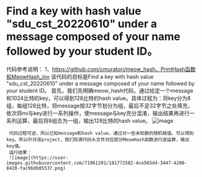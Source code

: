 # Find a key with hash value "sdu_cst_20220610" under a message composed of your name followed by your student ID。
代码参考说明：
1、https://github.com/cmuratori/meow_hash，PrintHash函数和MeowHash_inv
该代码的目标是Find a key with hash value "sdu_cst_20220610" under a message composed of your name followed by your student ID。
     首先，我们先明确meow_hash代码，通过给定一个message和1024比特的key，可以得到128比特的hash value。具体过程为：将key分为8组，每组128比特，将message按32字节划分为组，最后不足32字节之处填充，依次将mi与key进行一系列操作，使message与key充分混淆，输出结果再进行一系列运算，最后将8组合为一组，输出128比特的hash value。
     ![image](https://user-images.githubusercontent.com/71961291/181770476-700aa520-de68-4dfd-b589-019f37c55a66.png)

     代码过程可逆，所以已知message和hash value，通过对一些未知数的随机赋值，可以得到key。所以针对该project，我们将源代码头文件对应部分MeowHash函数进行逆运算，输出key值。
     运行结果：
     ![image](https://user-images.githubusercontent.com/71961291/181772582-4ce565d4-3447-4200-8420-fac96db05537.png)


   




